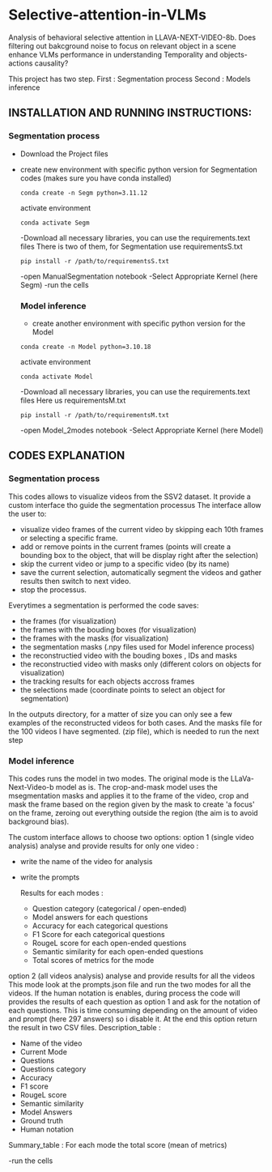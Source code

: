 # Selective-attention-in-VLMs
Analysis of behavioral selective attention in LLAVA-NEXT-VIDEO-8b.
Does filtering out bakcground noise to focus on relevant object in a scene enhance VLMs performance in understanding Temporality and objects-actions causality?

This project has two step.
First : Segmentation process
Second : Models inference

## INSTALLATION AND RUNNING INSTRUCTIONS:
  ### Segmentation process
- Download the Project files
- create new environment with specific python version for Segmentation codes (makes sure you have conda installed)
  ```
  conda create -n Segm python=3.11.12
  ```
  activate environment
   ```
  conda activate Segm 
  ```
  -Download all necessary libraries, you can use the requirements.text files
  There is two of them, for Segmentation use requirementsS.txt
   ```
  pip install -r /path/to/requirementsS.txt
  ```
  -open ManualSegmentation notebook
  -Select Appropriate Kernel (here Segm)
  -run the cells

  ### Model inference
  - create another environment with specific python version for the Model
  ```
  conda create -n Model python=3.10.18
  ```
  activate environment
   ```
  conda activate Model 
  ```
  -Download all necessary libraries, you can use the requirements.text files
  Here us requirementsM.txt
   ```
  pip install -r /path/to/requirementsM.txt
  ```
  -open Model_2modes notebook
  -Select Appropriate Kernel (here Model)

## CODES EXPLANATION
### Segmentation process
This codes allows to visualize videos from the SSV2 dataset.
It provide a custom interface tho guide the segmentation processus
The interface allow the user to:
- visualize video frames of the current video by skipping each 10th frames or selecting a specific frame.
- add or remove points in the current frames (points will create a bounding box to the object, that will be display right after the selection)
- skip the current video or jump to a specific video (by its name)
- save the current selection, automatically segment the videos and gather results then switch to next video.
- stop the processus.

Everytimes a segmentation is performed the code saves:
- the frames (for visualization)
- the frames with the bouding boxes (for visualization)
- the frames with the masks (for visualization)
- the segmentation masks (.npy files used for Model inference process)
- the reconstructied video with the bouding boxes , IDs and masks
- the reconstructied video with masks only (different colors on objects for visualization)
- the tracking results for each objects accross frames
- the selections made (coordinate points to select an object for segmentation)

In the outputs directory, for a matter of size you can only see a few examples of the reconstructed videos for both cases.
And the masks file for the 100 videos I have segmented. (zip file), which is needed to run the next step

### Model inference
This codes runs the model in two modes.
The original mode is the LLaVa-Next-Video-b model as is.
The crop-and-mask model uses the msegmentation masks and applies it to the frame of the video, crop and mask the frame based on the region given by the mask to create 'a focus' on the frame, zeroing out everything outside the region (the aim is to avoid background bias).

The custom interface allows to choose two options:
option 1 (single video analysis) analyse and provide results for only one video :
- write the name of the video for analysis
- write the prompts
  
  Results for each modes :
  - Question category (categorical / open-ended)
  - Model answers for each questions
  - Accuracy for each categorical questions
  - F1 Score for each categorical questions
  - RougeL score for each open-ended questions
  - Semantic similarity for each open-ended questions
  - Total scores of metrics for the mode

option 2 (all videos analysis) analyse and provide results for all the videos
This mode look at the prompts.json file and run the two modes for all the videos.
If the human notation is enables, during process the code will provides the results of each question as option 1 and ask for the notation of each questions.
This is time consuming depending on the amount of video and prompt (here 297 answers) so i disable it.
At the end this option return the result in two CSV files.
Description_table : 
  - Name of the video
  - Current Mode
  - Questions
  - Questions category
  - Accuracy 
  - F1 score 
  - RougeL score
  - Semantic similarity
  - Model Answers
  - Ground truth
  - Human notation

Summary_table :
For each mode the total score (mean of metrics)


  -run the cells

